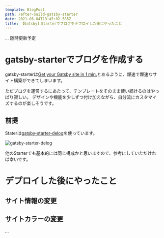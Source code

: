 ```yaml
---
template: BlogPost
path: /after-build-gatsby-starter
date: 2021-06-04T13:45:02.585Z
title: 【Gatsby】Starterでブログをデプロイした後にやったこと
---
```

... 随時更新予定

# gatsby-starterでブログを作成する

gatsby-starterは[Get your Gatsby site in 1 min.](https://app.netlify.com/start/deploy?repository=https://github.com/W3Layouts/gatsby-starter-delog)とあるように、爆速で爆速なサイト構築ができてしまいます。

ただブログを運営するにあたって、テンプレートをそのまま使い続けるのはやっぱり寂しい。 デザインや機能を少しずつ付け加えながら、自分流にカスタマイズするのが楽しそうです。


## 前提

Staterは[gatsby-starter-delog](https://www.gatsbyjs.com/starters/W3Layouts/gatsby-starter-delog)を使っています。

![gatsby-starter-delog](https://www.gatsbyjs.com/static/45d87c03cb6f0403e77abca7d1e4a60c/5803e/4b40e11da7ed0cff747d11422cf63dc9.webp "gatsby-starter-delog")

他のStarterでも基本的には同じ構成かと思いますので、参考にしていただければ幸いです。

# デプロイした後にやったこと

## サイト情報の変更

## サイトカラーの変更

...
